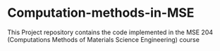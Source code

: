 # Computation-methods-in-MSE

This Project repository contains the code implemented in the MSE 204 (Computations Methods of Materials Science Engineering) course
